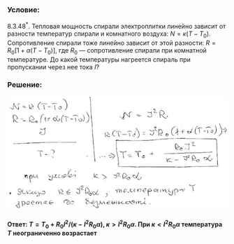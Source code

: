 ###  Условие:

$8.3.48^*.$ Тепловая мощность спирали электроплитки линейно зависит от разности температур спирали и комнатного воздуха: $N = \kappa (T −T_0)$. Сопротивление спирали тоже линейно зависит от этой разности: $R = R_0[1 +\alpha (T −T_0)]$, где $R_0$ — сопротивление спирали при комнатной температуре. До какой температуры нагреется спираль при пропускании через нее тока $I$?

###  Решение:

![|640x327, 67%](../../img/8.3.48/1.jpg)

####  Ответ: $T=T_0+R_0I^2/(\kappa-I^2R_0\alpha),$ $\kappa>I^2R_0\alpha.$ При $\kappa<I^2R_0\alpha$ температура $T$ неограниченно возрастает